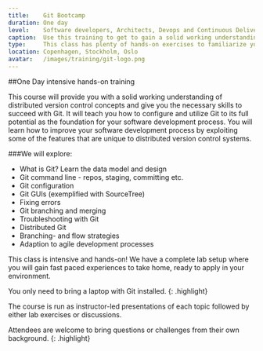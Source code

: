 ```yaml
---
title:    Git Bootcamp
duration: One day
level:    Software developers, Architects, Devops and Continuous Delivery practitioners
caption:  Use this training to get to gain a solid working understanding of Git
type:     This class has plenty of hands-on exercises to familiarize you with the nitty-gritty details of Git
location: Copenhagen, Stockholm, Oslo
avatar:   /images/training/git-logo.png
---
```


##One Day intensive hands-on training

This course will provide you with a solid working understanding of distributed version control concepts and give you the necessary skills to succeed with Git.
It will teach you how to configure and utilize Git to its full potential as the foundation for your software development process.
You will learn how to improve your software development process by exploiting some of the features that are unique to distributed version control systems.


###We will explore:

* What is Git? Learn the data model and design
* Git command line - repos, staging, committing etc.
* Git configuration
* Git GUIs (exemplified with SourceTree)
* Fixing errors
* Git branching and merging
* Troubleshooting with Git
* Distributed Git
* Branching- and flow strategies
* Adaption to agile development processes


This class is intensive and hands-on! We have a complete lab setup where you will gain fast paced experiences to take home, ready to apply in your environment.

You only need to bring a laptop with Git installed.
{: .highlight}

The course is run as instructor-led presentations of each topic followed by either lab exercises or discussions.

Attendees are welcome to bring questions or challenges from their own background.
{: .highlight}
